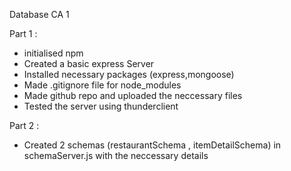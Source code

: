 Database CA 1

Part 1 : 

- initialised npm 
- Created a basic express Server
- Installed necessary packages (express,mongoose)
- Made .gitignore file for node_modules
- Made github repo and uploaded the neccessary files
- Tested the server using thunderclient 

Part 2 : 

- Created 2 schemas (restaurantSchema , itemDetailSchema) in schemaServer.js with the neccessary details